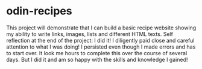 # odin-recipes
This project will demonstrate that I can build a basic recipe website showing my ability to write links, images, lists and different HTML texts. 
Self reflection at the end of the project: I did it! I diligently paid close and careful attention to what I was doing! I persisted even though I made errors and has to start over. It look me hours to complete this over the course of several days. But I did it and am so happy with the skills and knowledge I gained!